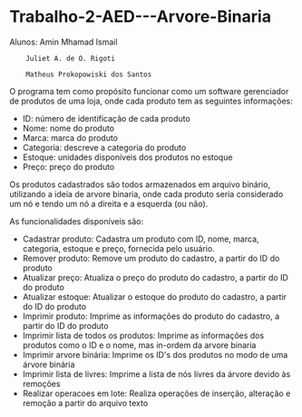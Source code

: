 # Trabalho-2-AED---Arvore-Binaria

Alunos: Amin Mhamad Ismail

        Juliet A. de O. Rigoti
        
        Matheus Prokopowiski dos Santos
        

O programa tem como propósito funcionar como um software gerenciador de produtos de uma loja, onde cada produto tem as seguintes informações:
- ID: número de identificação de cada produto
- Nome: nome do produto
- Marca: marca do produto
- Categoria: descreve a categoria do produto
- Estoque: unidades disponíveis dos produtos no estoque
- Preço: preço do produto

Os produtos cadastrados são todos armazenados em arquivo binário, utilizando a ideia de arvore binaria, onde cada produto seria considerado um nó e tendo um nó a direita e a esquerda (ou não).

As funcionalidades disponíveis são:
- Cadastrar produto: Cadastra um produto com ID, nome, marca, categoria, estoque e preço, fornecida pelo usuário.
- Remover produto: Remove um produto do cadastro, a partir do ID do produto
- Atualizar preço: Atualiza o preço do produto do cadastro, a partir do ID do produto
- Atualizar estoque: Atualizar o estoque do produto do cadastro, a partir do ID do produto
- Imprimir produto: Imprime as informações do produto do cadastro, a partir do ID do produto
- Imprimir lista de todos os produtos: Imprime as informações dos produtos como o ID e o nome, mas in-ordem da arvore binaria 
- Imprimir arvore binária: Imprime os ID's dos produtos no modo de uma árvore binária
- Imprimir lista de livres: Imprime a lista de nós livres da árvore devido às remoções
- Realizar operacoes em lote: Realiza operações de inserção, alteração e remoção a partir do arquivo texto
